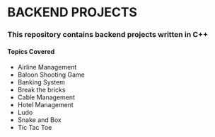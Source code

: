 # BACKEND PROJECTS

### This repository contains backend projects written in C++

#### Topics Covered

- Airline Management
- Baloon Shooting Game
- Banking System
- Break the bricks
- Cable Management
- Hotel Management
- Ludo
- Snake and Box
- Tic Tac Toe
